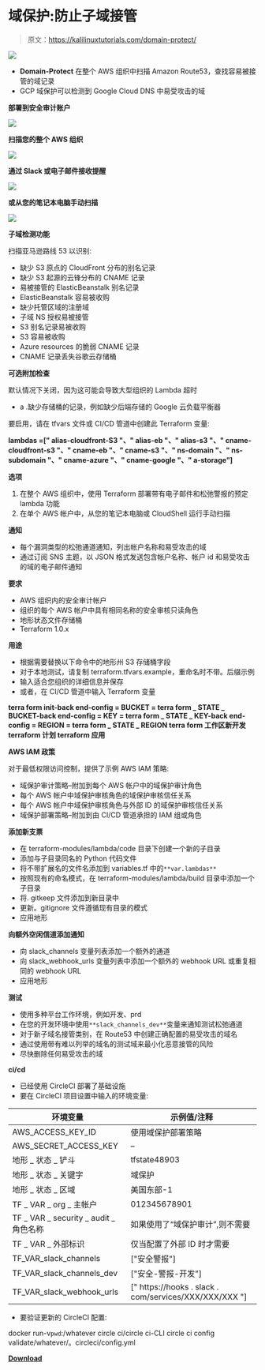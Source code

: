 # 域保护:防止子域接管

> 原文：<https://kalilinuxtutorials.com/domain-protect/>

[![](img/fe63a60ed3792fe5861a7bd8df4e14a1.png)](https://blogger.googleusercontent.com/img/a/AVvXsEiDCv1BHrBUFEu1Gb5YeSLjQ3F-VqYMGhaHTYib9mKHPM-vGYpMuBeLzE_24nZpXWGV8LakGinNbaOqH9kopsFIToW2XCsYXOy-IV57oT1M1X5NgjBiXK1plY1gbQ4LmMxTbtK8m2nzoYOewtETPL9zgTGgV5KPKnyaVb63bRr7HDsBbKI81hBrGm68=s755)

*   **Domain-Protect** 在整个 AWS 组织中扫描 Amazon Route53，查找容易被接管的域记录
*   GCP 域保护可以检测到 Google Cloud DNS 中易受攻击的域

**部署到安全审计账户**

![](img/8d9cc4e51593fcdada2c46a52a949d23.png)

**扫描您的整个 AWS 组织**

![](img/afda0a7cc0df72ab2143e85ae2857e6f.png)

**通过 Slack 或电子邮件接收提醒**

![](img/c24a76e9745f7ec76199c1b28bbb85f3.png)

**或从您的笔记本电脑手动扫描**

![](img/56f0ca663cec093a58258a1a631de2bc.png)

**子域检测功能**

扫描亚马逊路线 53 以识别:

*   缺少 S3 原点的 CloudFront 分布的别名记录
*   缺少 S3 起源的云锋分布的 CNAME 记录
*   易被接管的 ElasticBeanstalk 别名记录
*   ElasticBeanstalk 容易被收购
*   缺少托管区域的注册域
*   子域 NS 授权易被接管
*   S3 别名记录易被收购
*   S3 容易被收购
*   Azure resources 的脆弱 CNAME 记录
*   CNAME 记录丢失谷歌云存储桶

**可选附加检查**

默认情况下关闭，因为这可能会导致大型组织的 Lambda 超时

*   a .缺少存储桶的记录，例如缺少后端存储的 Google 云负载平衡器

要启用，请在 tfvars 文件或 CI/CD 管道中创建此 Terraform 变量:

**lambdas =[" alias-cloudfront-S3 "、" alias-eb "、" alias-s3 "、" cname-cloudfront-s3 "、" cname-eb "、" cname-s3 "、" ns-domain "、" ns-subdomain "、" cname-azure "、" cname-google "、" a-storage"]**

**选项**

1.  在整个 AWS 组织中，使用 Terraform 部署带有电子邮件和松弛警报的预定 lambda 功能
2.  在单个 AWS 帐户中，从您的笔记本电脑或 CloudShell 运行手动扫描

**通知**

*   每个漏洞类型的松弛通道通知，列出帐户名称和易受攻击的域
*   通过订阅 SNS 主题，以 JSON 格式发送包含帐户名称、帐户 id 和易受攻击的域的电子邮件通知

**要求**

*   AWS 组织内的安全审计帐户
*   组织的每个 AWS 帐户中具有相同名称的安全审核只读角色
*   地形状态文件存储桶
*   Terraform 1.0.x

**用途**

*   根据需要替换以下命令中的地形州 S3 存储桶字段
*   对于本地测试，请复制 terraform.tfvars.example，重命名时不带。后缀示例
*   输入适合您组织的详细信息并保存
*   或者，在 CI/CD 管道中输入 Terraform 变量

**terra form init-back end-config = BUCKET = terra form _ STATE _ BUCKET-back end-config = KEY = terra form _ STATE _ KEY-back end-config = REGION = terra form _ STATE _ REGION
terra form 工作区新开发
terraform 计划
terraform 应用**

**AWS IAM 政策**

对于最低权限访问控制，提供了示例 AWS IAM 策略:

*   域保护审计策略–附加到每个 AWS 帐户中的域保护审计角色
*   每个 AWS 帐户中域保护审核角色的域保护审核信任关系
*   每个 AWS 帐户中域保护审核角色与外部 ID 的域保护审核信任关系
*   域保护部署策略–附加到由 CI/CD 管道承担的 IAM 组或角色

**添加新支票**

*   在 terraform-modules/lambda/code 目录下创建一个新的子目录
*   添加与子目录同名的 Python 代码文件
*   将不带扩展名的文件名添加到 variables.tf 中的`**var.lambdas**`
*   按照现有的命名模式，在 terraform-modules/lambda/build 目录中添加一个子目录
*   将. gitkeep 文件添加到新目录中
*   更新。gitignore 文件遵循现有目录的模式
*   应用地形

**向额外空闲信道添加通知**

*   向 slack_channels 变量列表添加一个额外的通道
*   向 slack_webhook_urls 变量列表中添加一个额外的 webhook URL 或重复相同的 webhook URL
*   应用地形

**测试**

*   使用多种平台工作环境，例如开发、prd
*   在您的开发环境中使用`**slack_channels_dev**`变量来通知测试松弛通道
*   对于新子域名接管类别，在 Route53 中创建正确配置的易受攻击的域名
*   通过使用带有难以列举的域名的测试域来最小化恶意接管的风险
*   尽快删除任何易受攻击的域

**ci/cd**

*   已经使用 CircleCI 部署了基础设施
*   要在 CircleCI 项目设置中输入的环境变量:

| 环境变量 | 示例值/注释 |
| --- | --- |
| AWS_ACCESS_KEY_ID | 使用域保护部署策略 |
| AWS_SECRET_ACCESS_KEY | – |
| 地形 _ 状态 _ 铲斗 | tfstate48903 |
| 地形 _ 状态 _ 关键字 | 域保护 |
| 地形 _ 状态 _ 区域 | 美国东部-1 |
| TF _ VAR _ org _ 主帐户 | 012345678901 |
| TF _ VAR _ security _ audit _ 角色名称 | 如果使用了“域保护审计”,则不需要 |
| TF _ VAR _ 外部标识 | 仅当配置了外部 ID 时才需要 |
| TF_VAR_slack_channels | ["安全警报"] |
| TF_VAR_slack_channels_dev | ["安全-警报-开发"] |
| TF_VAR_slack_webhook_urls | [" https://hooks . slack . com/services/XXX/XXX/XXX "] |

*   要验证更新的 CircleCI 配置:

docker run-v`pwd`:/whatever circle ci/circle ci-CLI circle ci config validate/whatever/。circleci/config.yml

[**Download**](https://github.com/ovotech/domain-protect)
